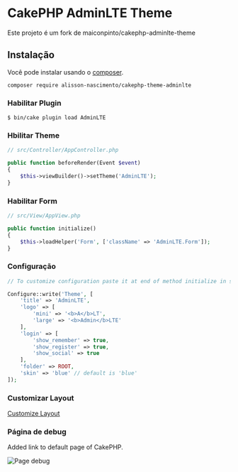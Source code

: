 # CakePHP AdminLTE Theme

Este projeto é um fork de maiconpinto/cakephp-adminlte-theme

## Instalação

Você pode instalar usando o [composer](http://getcomposer.org).

```
composer require alisson-nascimento/cakephp-theme-adminlte
```

### Habilitar Plugin

```
$ bin/cake plugin load AdminLTE
```

### Hbilitar Theme

```php
// src/Controller/AppController.php

public function beforeRender(Event $event)
{
    $this->viewBuilder()->setTheme('AdminLTE');
}
```

### Habilitar Form

```php
// src/View/AppView.php

public function initialize()
{
    $this->loadHelper('Form', ['className' => 'AdminLTE.Form']);
}
```

### Configuração

```php
// To customize configuration paste it at end of method initialize in src/Controller/AppController.php

Configure::write('Theme', [
    'title' => 'AdminLTE',
    'logo' => [
        'mini' => '<b>A</b>LT',
        'large' => '<b>Admin</b>LTE'
    ],
    'login' => [
        'show_remember' => true,
        'show_register' => true,
        'show_social' => true
    ],
    'folder' => ROOT,
    'skin' => 'blue' // default is 'blue'
]);
```

### Customizar Layout

[Customize Layout](https://github.com/maiconpinto/cakephp-adminlte-theme/wiki/Customize-Layout)

### Página de debug

Added link to default page of CakePHP.

![Page debug](docs/page-debug.png)
